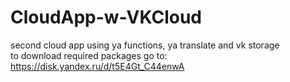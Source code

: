 # CloudApp-w-VKCloud
second cloud app using ya functions, ya translate and vk storage \
to download required packages go to:
https://disk.yandex.ru/d/t5E4Gt_C44enwA
